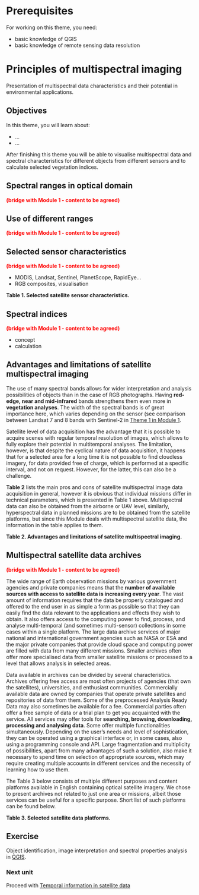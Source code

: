 # Prerequisites

For working on this theme, you need:  
- basic knowledge of QGIS  
- basic knowledge of remote sensing data resolution

# Principles of multispectral imaging

Presentation of multispectral data characteristics and their potential
in environmental applications.

## Objectives

In this theme, you will learn about:

-   …  
-   …

After finishing this theme you will be able to visualise multispectral
data and spectral characteristics for different objects from different
sensors and to calculate selected vegetation indices.

## Spectral ranges in optical domain

<span style="color:red;">**(bridge with Module 1 - content to be
agreed)**</span>

## Use of different ranges

<span style="color:red">**(bridge with Module 1 - content to be
agreed)**</span>

## Selected sensor characteristics

<span style="color:red">**(bridge with Module 1 - content to be
agreed)**</span>

-   MODIS, Landsat, Sentinel, PlanetScope, RapidEye…  
-   RGB composites, visualisation

<div>

<b>Table 1. Selected satellite sensor characteristics.</b>

</div>

## Spectral indices

<span style="color:red">**(bridge with Module 1 - content to be
agreed)**</span>

-   concept  
-   calculation

## Advantages and limitations of satellite multispectral imaging

The use of many spectral bands allows for wider interpretation and
analysis possibilities of objects than in the case of RGB photographs.
Having **red-edge, near and mid-infrared** bands strengthens them even
more in **vegetation analyses**. The width of the spectral bands is of
great importance here, which varies depending on the sensor (see
comparison between Landsat 7 and 8 bands with Sentinel-2 in [Theme 1 in
Module
1](#../../module1/01_principles_of_remote_sensing_time_series/01_principles_of_remote_sensing_time_series.md).

Satellite level of data acquisition has the advantage that it is
possible to acquire scenes with regular temporal resolution of images,
which allows to fully explore their potential in multitemporal analyses.
The limitation, however, is that despite the cyclical nature of data
acquisition, it happens that for a selected area for a long time it is
not possible to find cloudless imagery, for data provided free of
charge, which is performed at a specific interval, and not on request.
However, for the latter, this can also be a challenge.

**Table 2** lists the main pros and cons of satellite multispectral
image data acquisition in general, however it is obvious that individual
missions differ in technical parameters, which is presented in Table 1
above. Multispectral data can also be obtained from the airborne or UAV
level, similarly, hyperspectral data in planned missions are to be
obtained from the satellite platforms, but since this Module deals with
multispectral satellite data, the information in the table applies to
them.

<div>

<b>Table 2. Advantages and limitations of satellite multispectral
imaging.</b>

</div>

## Multispectral satellite data archives

<span style="color:red">**(bridge with Module 1 - content to be
agreed)**</span>

The wide range of Earth observation missions by various government
agencies and private companies means that the **number of available
sources with access to satellite data is increasing every year**. The
vast amount of information requires that the data be properly catalogued
and offered to the end user in as simple a form as possible so that they
can easily find the data relevant to the applications and effects they
wish to obtain. It also offers access to the computing power to find,
process, and analyse multi-temporal (and sometimes multi-sensor)
collections in some cases within a single platform. The large data
archive services of major national and international government agencies
such as NASA or ESA and the major private companies that provide cloud
space and computing power are filled with data from many different
missions. Smaller archives often offer more specialised data from
smaller satellite missions or processed to a level that allows analysis
in selected areas.

Data available in archives can be divided by several characteristics.
Archives offering free access are most often projects of agencies (that
own the satellites), universities, and enthusiast communities.
Commercially available data are owned by companies that operate private
satellites and repositories of data from them. Some of the preprocessed
Analysis Ready Data may also sometimes be available for a fee.
Commercial parties often offer a free sample of data or a trial plan to
get you acquainted with the service. All services may offer tools for
**searching, browsing, downloading, processing and analysing data**.
Some offer multiple functionalities simultaneously. Depending on the
user’s needs and level of sophistication, they can be operated using a
graphical interface or, in some cases, also using a programming console
and API. Large fragmentation and multiplicity of possibilities, apart
from many advantages of such a solution, also make it necessary to spend
time on selection of appropriate sources, which may require creating
multiple accounts in different services and the necessity of learning
how to use them.

The Table 3 below consists of multiple different purposes and content
platforms available in English containing optical satellite imagery. We
chose to present archives not related to just one area or missions,
albeit those services can be useful for a specific purpose. Short list
of such platforms can be found below.

<div>

<b>Table 3. Selected satellite data platforms.</b>

</div>

## Exercise

Object identification, image interpretation and spectral properties
analysis in [QGIS](../../software/software_qgis.md).

### Next unit

Proceed with [Temporal information in satellite
data](../02_temporal_information/02_temporal_information.md)
